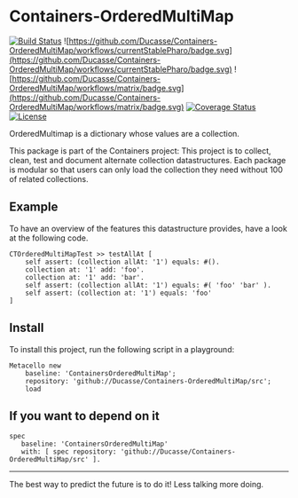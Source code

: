 # Containers-OrderedMultiMap
[![Build Status](https://travis-ci.com/Ducasse/Containers-OrderedMultiMap.svg?branch=master)](https://travis-ci.com/Ducasse/Containers-OrderedMultiMap)
![https://github.com/Ducasse/Containers-OrderedMultiMap/workflows/currentStablePharo/badge.svg](https://github.com/Ducasse/Containers-OrderedMultiMap/workflows/currentStablePharo/badge.svg)
![https://github.com/Ducasse/Containers-OrderedMultiMap/workflows/matrix/badge.svg](https://github.com/Ducasse/Containers-OrderedMultiMap/workflows/matrix/badge.svg)
[![Coverage Status](https://coveralls.io/repos/github//Ducasse/Containers-OrderedMultiMap/badge.svg?branch=master)](https://coveralls.io/github//Ducasse/Containers-Grid?branch=master)
[![License](https://img.shields.io/badge/license-MIT-blue.svg)]()

<!-- [![Build status](https://ci.appveyor.com/api/projects/status/1wdnjvmlxfbml8qo?svg=true)](https://ci.appveyor.com/project/olekscode/dataframe)  -->

OrderedMultimap is a dictionary whose values are a collection. 

This package is part of the Containers project: This project is to collect, clean, 
test and document alternate collection datastructures. Each package is modular so that users 
can only load the collection they need without 100 of related collections.



## Example
To have an overview of the features this datastructure provides, have a look at the following code.

```st
CTOrderedMultiMapTest >> testAllAt [
	self assert: (collection allAt: '1') equals: #().
	collection at: '1' add: 'foo'.
	collection at: '1' add: 'bar'.
	self assert: (collection allAt: '1') equals: #( 'foo' 'bar' ).
	self assert: (collection at: '1') equals: 'foo' 
]
```
## Install
To install this project, run the following script in a playground:

```st
Metacello new
	baseline: 'ContainersOrderedMultiMap';
	repository: 'github://Ducasse/Containers-OrderedMultiMap/src';
	load
```

## If you want to depend on it 

```smalltalk
spec 
   baseline: 'ContainersOrderedMultiMap' 
   with: [ spec repository: 'github://Ducasse/Containers-OrderedMultiMap/src' ].
```



----




The best way to predict the future is to do it!
Less talking more doing. 
